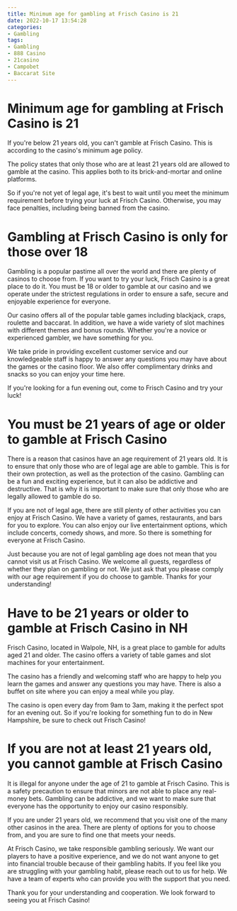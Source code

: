 ```yaml
---
title: Minimum age for gambling at Frisch Casino is 21
date: 2022-10-17 13:54:28
categories:
- Gambling
tags:
- Gambling
- 888 Casino
- 21casino
- Campobet
- Baccarat Site
---
```



#  Minimum age for gambling at Frisch Casino is 21

If you're below 21 years old, you can't gamble at Frisch Casino. This is according to the casino's minimum age policy.

The policy states that only those who are at least 21 years old are allowed to gamble at the casino. This applies both to its brick-and-mortar and online platforms.

So if you're not yet of legal age, it's best to wait until you meet the minimum requirement before trying your luck at Frisch Casino. Otherwise, you may face penalties, including being banned from the casino.

#  Gambling at Frisch Casino is only for those over 18

Gambling is a popular pastime all over the world and there are plenty of casinos to choose from. If you want to try your luck, Frisch Casino is a great place to do it. You must be 18 or older to gamble at our casino and we operate under the strictest regulations in order to ensure a safe, secure and enjoyable experience for everyone.

Our casino offers all of the popular table games including blackjack, craps, roulette and baccarat. In addition, we have a wide variety of slot machines with different themes and bonus rounds. Whether you're a novice or experienced gambler, we have something for you.

We take pride in providing excellent customer service and our knowledgeable staff is happy to answer any questions you may have about the games or the casino floor. We also offer complimentary drinks and snacks so you can enjoy your time here.

If you're looking for a fun evening out, come to Frisch Casino and try your luck!

#  You must be 21 years of age or older to gamble at Frisch Casino

There is a reason that casinos have an age requirement of 21 years old. It is to ensure that only those who are of legal age are able to gamble. This is for their own protection, as well as the protection of the casino. Gambling can be a fun and exciting experience, but it can also be addictive and destructive. That is why it is important to make sure that only those who are legally allowed to gamble do so.

If you are not of legal age, there are still plenty of other activities you can enjoy at Frisch Casino. We have a variety of games, restaurants, and bars for you to explore. You can also enjoy our live entertainment options, which include concerts, comedy shows, and more. So there is something for everyone at Frisch Casino.

Just because you are not of legal gambling age does not mean that you cannot visit us at Frisch Casino. We welcome all guests, regardless of whether they plan on gambling or not. We just ask that you please comply with our age requirement if you do choose to gamble. Thanks for your understanding!

#  Have to be 21 years or older to gamble at Frisch Casino in NH

Frisch Casino, located in Walpole, NH, is a great place to gamble for adults aged 21 and older. The casino offers a variety of table games and slot machines for your entertainment.

The casino has a friendly and welcoming staff who are happy to help you learn the games and answer any questions you may have. There is also a buffet on site where you can enjoy a meal while you play.

The casino is open every day from 9am to 3am, making it the perfect spot for an evening out. So if you're looking for something fun to do in New Hampshire, be sure to check out Frisch Casino!

#  If you are not at least 21 years old, you cannot gamble at Frisch Casino

It is illegal for anyone under the age of 21 to gamble at Frisch Casino. This is a safety precaution to ensure that minors are not able to place any real-money bets. Gambling can be addictive, and we want to make sure that everyone has the opportunity to enjoy our casino responsibly.

If you are under 21 years old, we recommend that you visit one of the many other casinos in the area. There are plenty of options for you to choose from, and you are sure to find one that meets your needs.

At Frisch Casino, we take responsible gambling seriously. We want our players to have a positive experience, and we do not want anyone to get into financial trouble because of their gambling habits. If you feel like you are struggling with your gambling habit, please reach out to us for help. We have a team of experts who can provide you with the support that you need.

Thank you for your understanding and cooperation. We look forward to seeing you at Frisch Casino!